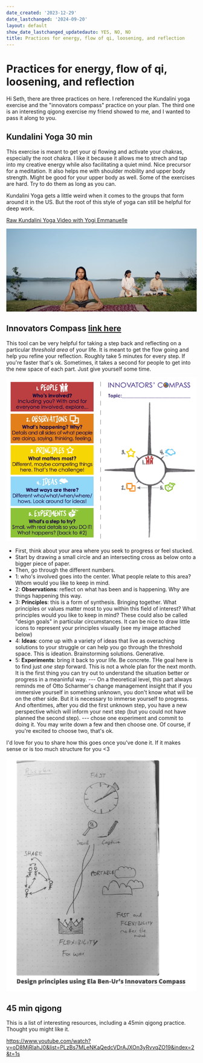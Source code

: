 ```yaml
---
date_created: '2023-12-29'
date_lastchanged: '2024-09-20'
layout: default
show_date_lastchanged_updatedauto: YES, NO, NO
title: Practices for energy, flow of qi, loosening, and reflection
---
```


# Practices for energy, flow of qi, loosening, and reflection
Hi Seth, there are three practices on here. I referenced the Kundalini yoga exercise and the "innovators compass" practice on your plan. The third one is an interesting qigong exercise my friend showed to me, and I wanted to pass it along to you. 

## Kundalini Yoga 30 min
This exercise is meant to get your qi flowing and activate your chakras, especially the root chakra. I like it because it allows me to strech and tap into my creative energy while also facilitating a quiet mind. Nice precursor for a meditation. It also helps me with shoulder mobility and upper body strength. Might be good for your upper body as well. Some of the exercises are hard. Try to do them as long as you can. 

Kundalini Yoga gets a little weird when it comes to the groups that form around it in the US. But the root of this style of yoga can still be helpful for deep work.

[Raw Kundalini Yoga Video with Yogi Emmanuelle
](https://www.youtube.com/watch?si=dH0dzXLMzeN_QVSo&v=x9tRMpOSC_o&feature=youtu.be)

![](media/cleanshot_2023-12-29-at-10-10-33@2x.png)

## Innovators Compass [link here](https://innovatorscompass.org/use-it#quickstart)
This tool can be very helpful for taking a step back and reflecting on a particular *threshold area* of your life. It is meant to get the flow going and help you refine your reflection. Roughly take 5 minutes for every step. If you're faster that's ok. Sometimes, it takes a second for people to get into the new space of each part. Just give yourself some time.  

![](media/cleanshot_2023-12-29-at-10-27-50.png)

- First, think about your area where you seek to progress or feel stucked.
- Start by drawing a small circle and an intersecting cross as below onto a bigger piece of paper. 
- Then, go through the different numbers.
- 1: who's involved goes into the center. What people relate to this area? Whom would you like to keep in mind. 
- 2: **Observations**: reflect on what has been and is happening. Why are things happening this way. 
- 3: **Principles**: this is a form of synthesis. Bringing together. What principles or values matter most to you within this field of interest? What principles would you like to keep in mind? These could also be called "design goals" in particular circumstances. It can be nice to draw little icons to represent your principles visually (see my image attached below)
- 4: **Ideas**: come up with a variety of ideas that live as overaching solutions to your struggle or can help you go through the threshold space. This is ideation. Brainstorming solutions. Generative. 
- 5: **Experiments**: bring it back to your life. Be concrete. THe goal here is to find just *one step* forward. This is not a whole plan for the next month. It is the first thing you can try out to understand the situation better or progress in a meaninful way. --- On a theoretical level, this part always reminds me of Otto Scharmer's change management insight that if you immersive yourself in something unknown, you don't know what will be on the other side. But it is necessary to immerse yourself to progress. And oftentimes, after you did the first unknown step, you have a new perspective which will inform your next step (but you could not have planned the second step). --- chose one experiment and commit to doing it. You may write down a few and then choose one. Of course, if you're excited to choose two, that's ok. 

I'd love for you to share how this goes once you've done it. If it makes sense or is too much structure for you <3 

![](media/cleanshot_2023-12-29-at-10-23-13.png)


## 45 min qigong

This is a list of interesting resources, including a 45min qigong practice. Thought you might like it. 

https://www.youtube.com/watch?v=oD8MjRlahJ0&list=PLzBs7MLeNKaQedcVDrAJXOn3yRvvqZO19&index=2&t=1s